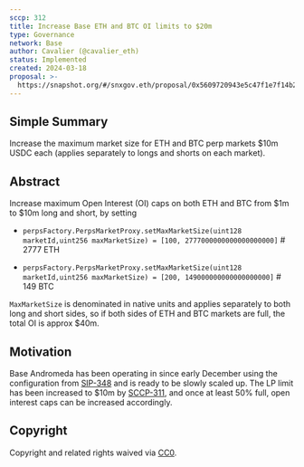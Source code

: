 ```yaml
---
sccp: 312
title: Increase Base ETH and BTC OI limits to $20m
type: Governance
network: Base
author: Cavalier (@cavalier_eth)
status: Implemented
created: 2024-03-18
proposal: >-
  https://snapshot.org/#/snxgov.eth/proposal/0x5609720943e5c47f1e7f14b2d3c8b8a88f661f1526ecc44a67a38c769856b7a7
---
```


<!--You can leave these HTML comments in your merged SCCP and delete the visible duplicate text guides, they will not appear and may be helpful to refer to if you edit it again. This is the suggested template for new SCCPs. Note that an SCCP number will be assigned by an editor. When opening a pull request to submit your SCCP, please use an abbreviated title in the filename, `sccp-draft_title_abbrev.md`. The title should be 44 characters or less.-->

## Simple Summary

<!--"If you can't explain it simply, you don't understand it well enough." Provide a simplified and layman-accessible explanation of the SCCP.-->

Increase the maximum market size for ETH and BTC perp markets $10m USDC each (applies separately to longs and shorts on each market).

## Abstract

<!--A short (~200 word) description of the variable change proposed.-->
Increase maximum Open Interest (OI) caps on both ETH and BTC from $1m to $10m long and short, by setting

- `perpsFactory.PerpsMarketProxy.setMaxMarketSize(uint128 marketId,uint256 maxMarketSize) = [100, 2777000000000000000000]` # 2777 ETH

- `perpsFactory.PerpsMarketProxy.setMaxMarketSize(uint128 marketId,uint256 maxMarketSize) = [200, 149000000000000000000]` # 149 BTC

`MaxMarketSize` is denominated in native units and applies separately to both long and short sides, so if both sides of ETH and BTC markets are full, the total OI is approx $40m. 

## Motivation

<!--The motivation is critical for SCCPs that want to update variables within Synthetix. It should clearly explain why the existing variable is not incentive aligned. SCCP submissions without sufficient motivation may be rejected outright.-->

Base Andromeda has been operating in since early December using the configuration from [SIP-348](https://sips.synthetix.io/sips/sip-348/) and is ready to be slowly scaled up. The LP limit has been increased to $10m by [SCCP-311](https://sips.synthetix.io/sccp/sccp-311/), and once at least 50% full, open interest caps can be increased accordingly.


## Copyright

Copyright and related rights waived via [CC0](https://creativecommons.org/publicdomain/zero/1.0/).
